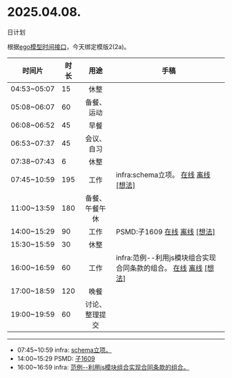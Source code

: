 # 2025.04.08.
日计划

根据[ego模型时间接口](https://gitee.com/hyg/blog/blob/master/timeflow.md)，今天绑定模版2(2a)。

| 时间片 | 时长 | 用途 | 手稿 |
| --- | --- | :---: | --- |
| 04:53~05:07 | 15 | 休整 |  |
| 05:08~06:07 | 60 | 备餐、运动 |  |
| 06:08~06:52 | 45 | 早餐 |  |
| 06:53~07:37 | 45 | 会议、自习 |  |
| 07:38~07:43 | 6 | 休整 |  |
| 07:45~10:59 | 195 | 工作 | infra:schema立项。 [在线](http://simp.ly/p/3GXNTh) [离线](../../draft/2025/20250408074500.md) <a href="mailto:huangyg@mars22.com?subject=关于2025.04.08.[infra:schema立项。]任务&body=日期: 20250408%0D%0A序号: 5%0D%0A手稿:../../draft/2025/20250408074500.md%0D%0A---请勿修改邮件主题及以上内容 从下一行开始写您的想法---%0D%0A">[想法]</a> |
| 11:00~13:59 | 180 | 备餐、午餐午休 |  |
| 14:00~15:29 | 90 | 工作 | PSMD:子1609 [在线](http://simp.ly/p/lsBYG9) [离线](../../draft/2025/20250408140000.md) <a href="mailto:huangyg@mars22.com?subject=关于2025.04.08.[PSMD:子1609]任务&body=日期: 20250408%0D%0A序号: 7%0D%0A手稿:../../draft/2025/20250408140000.md%0D%0A---请勿修改邮件主题及以上内容 从下一行开始写您的想法---%0D%0A">[想法]</a> |
| 15:30~15:59 | 30 | 休整 |  |
| 16:00~16:59 | 60 | 工作 | infra:范例--利用js模块组合实现合同条款的组合。 [在线](http://simp.ly/p/MpcbHD) [离线](../../draft/2025/20250408160000.md) <a href="mailto:huangyg@mars22.com?subject=关于2025.04.08.[infra:范例--利用js模块组合实现合同条款的组合。]任务&body=日期: 20250408%0D%0A序号: 9%0D%0A手稿:../../draft/2025/20250408160000.md%0D%0A---请勿修改邮件主题及以上内容 从下一行开始写您的想法---%0D%0A">[想法]</a> |
| 17:00~18:59 | 120 | 晚餐 |  |
| 19:00~19:59 | 60 | 讨论、整理提交 |  |

---

- 07:45~10:59	infra: [schema立项。](../../draft/2025/20250408.01.md)
- 14:00~15:29	PSMD: [子1609](../../draft/2025/20250408.02.md)
- 16:00~16:59	infra: [范例--利用js模块组合实现合同条款的组合。](../../draft/2025/20250408.03.md)
